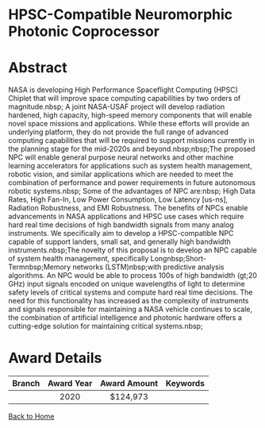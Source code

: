 
HPSC-Compatible Neuromorphic Photonic Coprocessor
=================================================

# Abstract


NASA is developing High Performance Spaceflight Computing (HPSC) Chiplet that will improve space computing capabilities by two orders of magnitude.nbsp; A joint NASA-USAF project will develop radiation hardened, high capacity, high-speed memory components that will enable novel space missions and applications. While these efforts will provide an underlying platform, they do not provide the full range of advanced computing capabilities that will be required to support missions currently in the planning stage for the mid-2020s and beyond.nbsp;nbsp;The proposed NPC will enable general purpose neural networks and other machine learning accelerators for applications such as system health management, robotic vision, and similar applications which are needed to meet the combination of performance and power requirements in future autonomous robotic systems.nbsp; Some of the advantages of NPC are:nbsp; High Data Rates, High Fan-In, Low Power Consumption, Low Latency [us-ns], Radiation Robustness, and EMI Robustness. The benefits of NPCs enable advancements in NASA applications and HPSC use cases which require hard real time decisions of high bandwidth signals from many analog instruments. We specifically aim to develop a HPSC-compatible NPC capable of support landers, small sat, and generally high bandwidth instruments.nbsp;The novelty of this proposal is to develop an NPC capable of system health management, specifically Longnbsp;Short-Termnbsp;Memory networks (LSTM)nbsp;with predictive analysis algorithms. An NPC would be able to process 100s of high bandwidth (gt;20 GHz) input signals encoded on unique wavelengths of light to determine safety levels of critical systems and compute hard real time decisions. The need for this functionality has increased as the complexity of instruments and signals responsible for maintaining a NASA vehicle continues to scale, the combination of artificial intelligence and photonic hardware offers a cutting-edge solution for maintaining critical systems.nbsp;  

# Award Details

|Branch|Award Year|Award Amount|Keywords|
| :---: | :---: | :---: | :---: |
||2020|$124,973||
  
  


[Back to Home](https://github.com/chrischow/dod_sbir_awards/CC/#678)